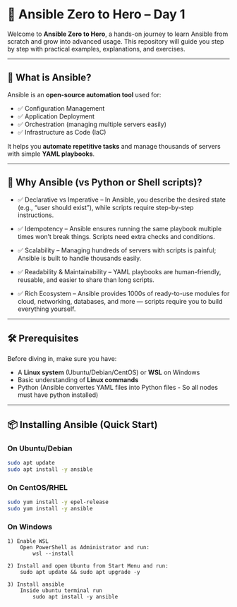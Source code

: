 # 🚀 Ansible Zero to Hero – Day 1  

Welcome to **Ansible Zero to Hero**, a hands-on journey to learn Ansible from scratch and grow into advanced usage. This repository will guide you step by step with practical examples, explanations, and exercises.  

---

## 📌 What is Ansible?  

Ansible is an **open-source automation tool** used for:  
- ✅ Configuration Management  
- ✅ Application Deployment  
- ✅ Orchestration (managing multiple servers easily)  
- ✅ Infrastructure as Code (IaC)  

It helps you **automate repetitive tasks** and manage thousands of servers with simple **YAML playbooks**.  

---


## 📌 Why Ansible (vs Python or Shell scripts)?  

- ✅ Declarative vs Imperative – In Ansible, you describe the desired state (e.g., “user should exist”), while scripts require step-by-step instructions.

- ✅ Idempotency – Ansible ensures running the same playbook multiple times won’t break things. Scripts need extra checks and conditions.

- ✅ Scalability – Managing hundreds of servers with scripts is painful; Ansible is built to handle thousands easily.

- ✅ Readability & Maintainability – YAML playbooks are human-friendly, reusable, and easier to share than long scripts.

- ✅ Rich Ecosystem – Ansible provides 1000s of ready-to-use modules for cloud, networking, databases, and more — scripts require you to build everything yourself.

---


## 🛠️ Prerequisites  

Before diving in, make sure you have:  
- A **Linux system** (Ubuntu/Debian/CentOS) or **WSL** on Windows  
- Basic understanding of **Linux commands**  
- Python (Ansible convertes YAML files into Python files - So all nodes must have python installed)  

---

## 📦 Installing Ansible (Quick Start)  

### On Ubuntu/Debian  
```bash
sudo apt update
sudo apt install -y ansible
```

### On CentOS/RHEL
```bash
sudo yum install -y epel-release
sudo yum install -y ansible
```
### On Windows
```
1) Enable WSL
    Open PowerShell as Administrator and run:
        wsl --install

2) Install and open Ubuntu from Start Menu and run:
    sudo apt update && sudo apt upgrade -y

3) Install ansible
    Inside ubuntu terminal run
        sudo apt install -y ansible

```

